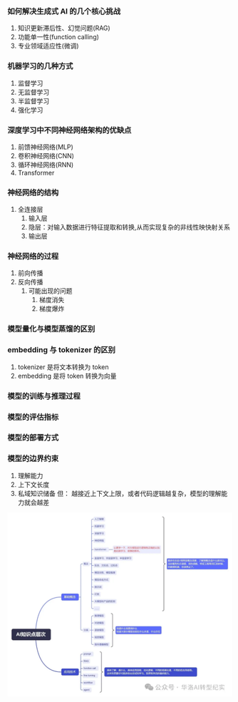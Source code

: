 ### 如何解决生成式 AI 的几个核心挑战

1. 知识更新滞后性、幻觉问题(RAG)
2. 功能单一性(function calling)
3. 专业领域适应性(微调)

### 机器学习的几种方式

1. 监督学习
2. 无监督学习
3. 半监督学习
4. 强化学习

### 深度学习中不同神经网络架构的优缺点

1. 前馈神经网络(MLP)
2. 卷积神经网络(CNN)
3. 循环神经网络(RNN)
4. Transformer

### 神经网络的结构

1. 全连接层
   1. 输入层
   2. 隐层：对输入数据进行特征提取和转换,从而实现复杂的非线性映快射关系
   3. 输出层

### 神经网络的过程

1. 前向传播
2. 反向传播
   1. 可能出现的问题
      1. 梯度消失
      2. 梯度爆炸

### 模型量化与模型蒸馏的区别

### embedding 与 tokenizer 的区别

1. tokenizer 是将文本转换为 token
2. embedding 是将 token 转换为向量

### 模型的训练与推理过程

### 模型的评估指标

### 模型的部署方式

### 模型的边界约束

1. 理解能力
2. 上下文长度
3. 私域知识储备
   但： 越接近上下文上限，或者代码逻辑越复杂，模型的理解能力就会越差

![AI路线图](../../assets/images/AI路线图.webp "AI路线图")
